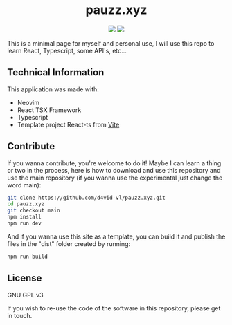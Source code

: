 <h1 align="center">pauzz.xyz</h1>

 <p align="center">
  <img src="https://img.shields.io/badge/Maintained%3F-yes-green.svg">
  <img src="https://img.shields.io/website-up-down-green-red/http/shields.io.svg">
</p>

This is a minimal page for myself and personal use, I will use this repo to learn React, Typescript, some API's, etc... 

<h2>Technical Information</h2>
This application was made with:

- Neovim
- React TSX Framework
- Typescript
- Template project React-ts from [Vite](https://vite.dev/guide/#trying-vite-online)

<h2>Contribute</h2>
If you wanna contribute, you're welcome to do it! Maybe I can learn a thing or two in the process, here is how to download and use this repository and use the main repository (if you wanna use the experimental just change the word main): 

```bash
git clone https://github.com/d4vid-vl/pauzz.xyz.git
cd pauzz.xyz
git checkout main
npm install
npm run dev
```

And if you wanna use this site as a template, you can build it and publish the files in the "dist" folder created by running:

```bash
npm run build
```

<h2>License</h2>


GNU GPL v3

If you wish to re-use the code of the software in this repository, please get in touch.